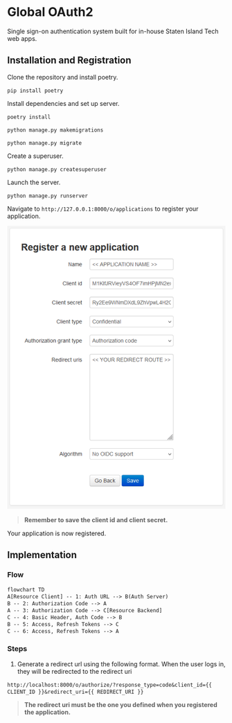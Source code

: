 # Global OAuth2

Single sign-on authentication system built for in-house Staten Island Tech web apps.

## Installation and Registration

Clone the repository and install poetry.

```linux
pip install poetry
```

Install dependencies and set up server.

```linux
poetry install
```

```linux
python manage.py makemigrations
```

```linux
python manage.py migrate
```

Create a superuser.

```linux
python manage.py createsuperuser
```

Launch the server.

```linux
python manage.py runserver
```

Navigate to `http://127.0.0.1:8000/o/applications` to register your application.

![application registration form](./register-application.png)

> **Remember to save the client id and client secret.**

Your application is now registered.

## Implementation

### Flow

```mermaid
flowchart TD
A[Resource Client] -- 1: Auth URL --> B(Auth Server)
B -- 2: Authorization Code --> A
A -- 3: Authorization Code --> C[Resource Backend]
C -- 4: Basic Header, Auth Code --> B
B -- 5: Access, Refresh Tokens --> C
C -- 6: Access, Refresh Tokens --> A
```

### Steps

1. Generate a redirect url using the following format. When the user logs in, they will be redirected to the redirect uri

```linux
http://localhost:8000/o/authorize/?response_type=code&client_id={{ CLIENT_ID }}&redirect_uri={{ REDIRECT_URI }}
```

> **The redirect uri must be the one you defined when you registered the application.**
